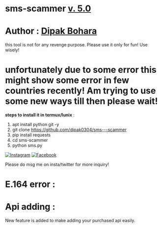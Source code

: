 # sms-scammer [v. 5.0](https://github.com/dipak0304/sms---scammer)
# Author : [Dipak Bohara ](https://github.com/dipak0304/sms---scammer)
this tool is not for any revenge purpose. Please use it only for fun! Use wisely!

# unfortunately due to some error this might show some error in few countries recently!  Am trying to use some new ways till then please wait! 

**steps to install it in termux/lunix** :
1. apt install python git -y
2. git clone https://github.com/dipak0304/sms---scammer
3. pip install requests
4. cd sms-scammer
5. python sms.py



[![Instagram](https://img.shields.io/badge/Instagram-E4405F?style=for-the-badge&logo=instagram&logoColor=white)](https://www.instagram.com/dipak.bohara03/)
[![Facebook](https://img.shields.io/badge/Facebook-1877F2?style=for-the-badge&logo=facebook&logoColor=white)](https://www.facebook.com/dipakbohara006)




Please do msg me on insta/twitter for more inquiry! 

# E.164 error :


# Api adding :
New feature is added to make adding your purchased api easily.
